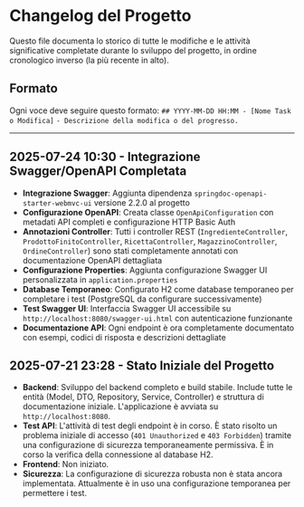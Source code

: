 # Changelog del Progetto

Questo file documenta lo storico di tutte le modifiche e le attività significative completate durante lo sviluppo del progetto, in ordine cronologico inverso (la più recente in alto).

## Formato
Ogni voce deve seguire questo formato:
`## YYYY-MM-DD HH:MM - [Nome Task o Modifica]`
`- Descrizione della modifica o del progresso.`

---

## 2025-07-24 10:30 - Integrazione Swagger/OpenAPI Completata
- **Integrazione Swagger**: Aggiunta dipendenza `springdoc-openapi-starter-webmvc-ui` versione 2.2.0 al progetto
- **Configurazione OpenAPI**: Creata classe `OpenApiConfiguration` con metadati API completi e configurazione HTTP Basic Auth
- **Annotazioni Controller**: Tutti i controller REST (`IngredienteController`, `ProdottoFinitoController`, `RicettaController`, `MagazzinoController`, `OrdineController`) sono stati completamente annotati con documentazione OpenAPI dettagliata
- **Configurazione Properties**: Aggiunta configurazione Swagger UI personalizzata in `application.properties`
- **Database Temporaneo**: Configurato H2 come database temporaneo per completare i test (PostgreSQL da configurare successivamente)
- **Test Swagger UI**: Interfaccia Swagger UI accessibile su `http://localhost:8080/swagger-ui.html` con autenticazione funzionante
- **Documentazione API**: Ogni endpoint è ora completamente documentato con esempi, codici di risposta e descrizioni dettagliate

## 2025-07-21 23:28 - Stato Iniziale del Progetto
- **Backend**: Sviluppo del backend completo e build stabile. Include tutte le entità (Model, DTO, Repository, Service, Controller) e struttura di documentazione iniziale. L'applicazione è avviata su `http://localhost:8080`.
- **Test API**: L'attività di test degli endpoint è in corso. È stato risolto un problema iniziale di accesso (`401 Unauthorized` e `403 Forbidden`) tramite una configurazione di sicurezza temporaneamente permissiva. È in corso la verifica della connessione al database H2.
- **Frontend**: Non iniziato.
- **Sicurezza**: La configurazione di sicurezza robusta non è stata ancora implementata. Attualmente è in uso una configurazione temporanea per permettere i test.